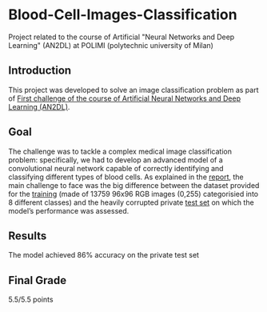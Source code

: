 # Blood-Cell-Images-Classification
Project related to the course of Artificial "Neural Networks and Deep Learning" (AN2DL) at POLIMI (polytechnic university of Milan)

## Introduction
This project was developed to solve an image classification problem as part of [First challenge of the course of Artificial Neural Networks and Deep Learning (AN2DL)](https://www.linkedin.com/posts/airlab-polimi_artificialneuralnetworks-deeplearning-imageclassification-activity-7266783804885803008-4nDc?utm_source=share&utm_medium=member_desktop).

## Goal
The challenge was to tackle a complex medical image classification problem: specifically, we had to develop an advanced model of a convolutional neural network capable of correctly identifying and classifying different types of blood cells.
As explained in the [report](/Report.pdf), the main challenge to face was the big difference between the dataset provided for the [training](/Training_set_example.png) (made of  13759 96x96 RGB images (0,255) categorisied into 8 different classes) and the heavily corrupted private [test set](/Test_set_example.png) on which the model’s performance was assessed.

## Results
The model achieved 86% accuracy on the private test set

## Final Grade
5.5/5.5 points

